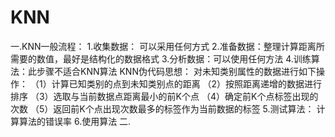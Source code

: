 # KNN
一.KNN一般流程：
1.收集数据： 可以采用任何方式
2.准备数据：整理计算距离所需要的数值，最好是结构化的数据格式
3.分析数据：可以使用任何方法
4.训练算法：此步骤不适合KNN算法
  KNN伪代码思想：
      对未知类别属性的数据进行如下操作：
      （1）计算已知类别的点到未知类别点的距离
      （2）按照距离递增的数据进行排序
      （3）选取与当前数据点距离最小的前K个点
      （4）确定前K个点标签出现的次数
      （5）返回前K个点出现次数最多的标签作为当前数据的标签
5.测试算法： 计算算法的错误率
6.使用算法
二.

